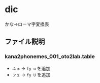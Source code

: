 # dic

かな→ローマ字変換表

## ファイル説明

### kana2phonemes_001_oto2lab.table

- `ふゅ` → `fy u` を追加
- `フュ`  → `fy U` を追加

